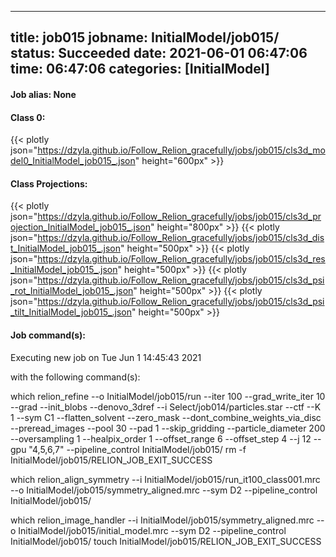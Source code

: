 
---
title: job015
jobname: InitialModel/job015/
status: Succeeded
date: 2021-06-01 06:47:06
time: 06:47:06
categories: [InitialModel]
---

#### Job alias: None

#### Class 0:
{{< plotly json="https://dzyla.github.io/Follow_Relion_gracefully/jobs/job015/cls3d_model0_InitialModel_job015_.json" height="600px" >}}
#### Class Projections:
{{< plotly json="https://dzyla.github.io/Follow_Relion_gracefully/jobs/job015/cls3d_projection_InitialModel_job015_.json" height="800px" >}}
{{< plotly json="https://dzyla.github.io/Follow_Relion_gracefully/jobs/job015/cls3d_dist_InitialModel_job015_.json" height="500px" >}}
{{< plotly json="https://dzyla.github.io/Follow_Relion_gracefully/jobs/job015/cls3d_res_InitialModel_job015_.json" height="500px" >}}
{{< plotly json="https://dzyla.github.io/Follow_Relion_gracefully/jobs/job015/cls3d_psi_rot_InitialModel_job015_.json" height="500px" >}}
{{< plotly json="https://dzyla.github.io/Follow_Relion_gracefully/jobs/job015/cls3d_psi_tilt_InitialModel_job015_.json" height="500px" >}}

#### Job command(s):


 
 Executing new job on Tue Jun  1 14:45:43 2021
 
 with the following command(s): 

which relion_refine --o InitialModel/job015/run --iter 100 --grad_write_iter 10  --grad --init_blobs --denovo_3dref  --i Select/job014/particles.star --ctf --K 1 --sym C1  --flatten_solvent  --zero_mask  --dont_combine_weights_via_disc --preread_images  --pool 30 --pad 1  --skip_gridding  --particle_diameter 200 --oversampling 1 --healpix_order 1 --offset_range 6 --offset_step 4 --j 12 --gpu "4,5,6,7"  --pipeline_control InitialModel/job015/
rm -f InitialModel/job015/RELION_JOB_EXIT_SUCCESS

which relion_align_symmetry --i InitialModel/job015/run_it100_class001.mrc --o InitialModel/job015/symmetry_aligned.mrc --sym D2 --pipeline_control InitialModel/job015/

which relion_image_handler --i InitialModel/job015/symmetry_aligned.mrc --o InitialModel/job015/initial_model.mrc --sym D2 --pipeline_control InitialModel/job015/
touch InitialModel/job015/RELION_JOB_EXIT_SUCCESS
 
 


